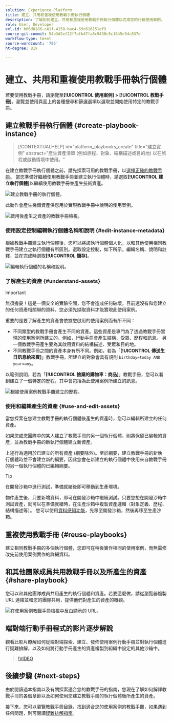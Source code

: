 ```yaml
---
solution: Experience Platform
title: 建立、共用和重複使用教戰手冊執行個體
description: 了解如何建立、共用和重複使用教戰手冊執行個體以完成您的行銷使用案例。
role: User, Developer
exl-id: b06d8186-c41f-4150-bac4-69c616151ef9
source-git-commit: 54b3d2ef22f7afb47fa8c9430c5c1645c94c837d
workflow-type: tm+mt
source-wordcount: '785'
ht-degree: 81%

---
```


# 建立、共用和重複使用教戰手冊執行個體

若要使用教戰手冊，請瀏覽至&#x200B;**[!UICONTROL 使用案例] > [!UICONTROL 教戰手冊]**。瀏覽並使用頁面上的各種搜尋和篩選選項以選取並開始使用特定的教戰手冊。

## 建立教戰手冊執行個體 {#create-playbook-instance}

>[!CONTEXTUALHELP]
>id="platform_playbooks_create"
>title="建立實例"
>abstract="產生資產清單 (例如旅程、對象、結構描述或目的地) 以在旅程或啟動情境中使用。"

在建立教戰手冊執行個體之前，請先探索可用的教戰手冊，以[選擇正確的教戰手冊](/help/use-case-playbooks/playbooks/choose.md)。 當您準備好繼續使用教戰手冊並建立執行個體時，請選取&#x200B;**[!UICONTROL 建立執行個體]**&#x200B;以繼續使用教戰手冊並產生技術資產。

![建立教戰手冊的執行個體。](/help/use-case-playbooks/assets/playbooks/ui-guide/create-playbook-instance.png)

此動作會產生幾個資產供您用於實現教戰手冊中說明的使用案例。

![啟用後產生之資產的教戰手冊檢視。](/help/use-case-playbooks/assets/playbooks/ui-guide/play-view.png)

### 使用設定控制編輯執行個體名稱和說明 {#edit-instance-metadata}

根據教戰手冊建立執行個體後，您可以將該執行個體個人化，以和其他使用相同教戰手冊建立之執行個體有所區別。選取設定控制，如下所示。編輯名稱、說明和註釋，並在完成時選取&#x200B;**[!UICONTROL 儲存]**。

![編輯執行個體的名稱和說明。](/help/use-case-playbooks/assets/playbooks/ui-guide/playbook-settings.gif)

### 了解產生的資產 {#understand-assets}

>[!IMPORTANT]
>
>無須擔憂！這是一個安全的實驗空間，您不會造成任何破壞。目前還沒有和您建立的任何資產相關聯的資料。您必須先擷取資料才能實現此使用案例。

重要的是要了解產生的資產會依據您啟用的使用案例而有所不同：

* 不同類型的教戰手冊會產生不同的資產。這些資產是專門為了透過教戰手冊實現的使用案例所建立的。例如，行動手冊會產生結構、受眾、歷程和訊息。 另一個教戰手冊產生要為其啟用資料的結構描述、受眾和目的地。
* 不同教戰手冊之間的資產本身有所不同。例如，若為「**[!UICONTROL 傳送生日訊息給來賓]**」教戰手冊，所建立的對象會具有規則 `birthday=today AND year=any`。

以範例說明，若為「**[!UICONTROL 捨棄的購物車：商品]**」教戰手冊，您可以看到建立了一個特定的歷程，其中會包括為此使用案例所建立的訊息。

![根據使用案例教戰手冊建立的歷程。](/help/use-case-playbooks/assets/playbooks/ui-guide/journey-preview.png)

### 使用和編輯產生的資產 {#use-and-edit-assets}

當您探索在您建立教戰手冊的執行個體後產生的資產時，您可以編輯所建立的任何資產。

如果您或您團隊中的某人建立了教戰手冊的另一個執行個體，則將保留已編輯的資產，並為教戰手冊的新執行個體建立新資產。

上述行為適用於已建立的所有資產 (綱要除外)。至於綱要，建立教戰手冊的新執行個體時並不會建立新的綱要，因此您會在新建立的執行個體中使用來自教戰手冊的另一個執行個體的已編輯綱要。

>[!TIP]
>
>在開發沙箱中進行測試，準備就緒後即可移動到生產環境。
>
>物件產生後，只要新增資料，即可在開發沙箱中繼續測試。只要您想在開發沙箱中測試資產，就可以在準備就緒時，在生產沙箱中複製資產邏輯（對象定義、歷程、結構描述等）。 您可以使用[資料感知功能](/help/use-case-playbooks/playbooks/data-awareness.md)，先移至開發沙箱，然後再移至生產沙箱。

## 重複使用教戰手冊 {#reuse-playbooks}

建立相同教戰手冊的多個執行個體，您即可在稍後實作相同的使用案例，而無需修改先前使用案例實作的詳細資料。

## 和其他團隊成員共用教戰手冊以及所產生的資產 {#share-playbook}

您可以和其他團隊成員共用產生的執行個體和資產。若要這麼做，請從瀏覽器複製 URL 連結並和您的團隊共用，提供他們對產生的資產的概觀。

![在使用案例教戰手冊檢視中反白顯示的 URL。](/help/use-case-playbooks/assets/playbooks/ui-guide/playbook-url.png)

## 端對端行動手冊程式的影片逐步解說

觀看此影片瞭解如何從端對端探索、建立、發佈使用案例行動手冊並對執行個體進行疑難排解，以及如何將行動手冊產生的資產複製到組織中設定的其他沙箱中。

>[!VIDEO](https://video.tv.adobe.com/v/3427058/?learn=on)

## 後續步驟 {#next-steps}

由於閱讀過本指南以及有關探索適合您的教戰手冊的指南，您現在了解如何解譯教戰手冊的各個章節以及如何使用您建立教戰手冊的執行個體後所產生的資產。

接下來，您可以瀏覽教戰手冊目錄，找到適合您的使用案例的教戰手冊，如果遇到任何問題，則可閱讀[疑難排解指南](/help/use-case-playbooks/playbooks/troubleshooting.md)。
